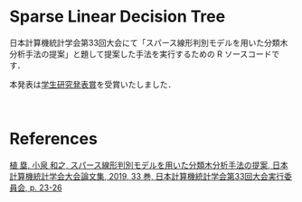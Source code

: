 # Sparse Linear Decision Tree

日本計算機統計学会第33回大会にて「スパース線形判別モデルを用いた分類木分析手法の提案」と題して提案した手法を実行するための R ソースコードです．

本発表は[学生研究発表賞](http://jscs.jp/%E5%AD%A6%E4%BC%9A%E3%81%AE%E6%B4%BB%E5%8B%95/%E5%AD%A6%E4%BC%9A%E8%B3%9E/%E5%AD%A6%E7%94%9F%E7%A0%94%E7%A9%B6%E7%99%BA%E8%A1%A8%E8%B3%9E/%E5%AD%A6%E7%94%9F%E7%A0%94%E7%A9%B6%E7%99%BA%E8%A1%A8%E8%B3%9E%E6%AD%B4%E4%BB%A3%E5%8F%97%E8%B3%9E%E8%80%85/)を受賞いたしました．

<br>

# References

[植 塁, 小泉 和之, スパース線形判別モデルを用いた分類木分析手法の提案, 日本計算機統計学会大会論文集, 2019, 33 巻, 日本計算機統計学会第33回大会実行委員会, p. 23-26](https://www.jstage.jst.go.jp/article/jscstaikai/33/0/33_23/_article/-char/ja/)
